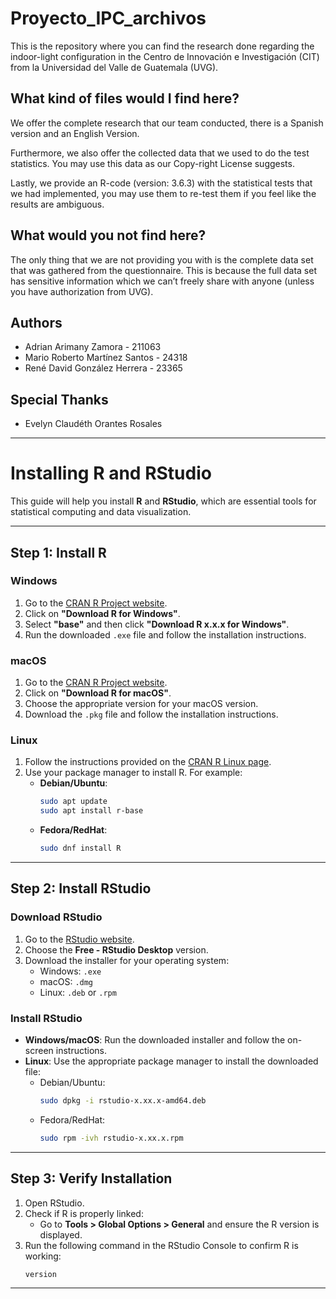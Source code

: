 # Proyecto_IPC_archivos
This is the repository where you can find the research done regarding the indoor-light configuration in the Centro de Innovación e Investigación (CIT) from la Universidad del Valle de Guatemala (UVG). 

## What kind of files would I find here?
We offer the complete research that our team conducted, there is a Spanish version and an English Version.

Furthermore, we also offer the collected data that we used to do the test statistics. You may use this data as our Copy-right License suggests.

Lastly, we provide an R-code (version: 3.6.3)   with the statistical tests that we had implemented, you may use them to re-test them if you feel like the results are ambiguous.

## What would you not find here?
The only thing that we are not providing you with is the complete data set that was gathered from the questionnaire. This is because the full data set has sensitive information which we can’t freely share with anyone (unless you have authorization from UVG).

## Authors
* Adrian Arimany Zamora - 211063
* Mario Roberto Martínez Santos - 24318
* René David González Herrera - 23365

## Special Thanks
* Evelyn Claudéth Orantes Rosales

---
# Installing R and RStudio

This guide will help you install **R** and **RStudio**, which are essential tools for statistical computing and data visualization.

---

## Step 1: Install R

### Windows
1. Go to the [CRAN R Project website](https://cran.r-project.org/).
2. Click on **"Download R for Windows"**.
3. Select **"base"** and then click **"Download R x.x.x for Windows"**.
4. Run the downloaded `.exe` file and follow the installation instructions.

### macOS
1. Go to the [CRAN R Project website](https://cran.r-project.org/).
2. Click on **"Download R for macOS"**.
3. Choose the appropriate version for your macOS version.
4. Download the `.pkg` file and follow the installation instructions.

### Linux
1. Follow the instructions provided on the [CRAN R Linux page](https://cran.r-project.org/bin/linux/).
2. Use your package manager to install R. For example:
   - **Debian/Ubuntu**:
     ```bash
     sudo apt update
     sudo apt install r-base
     ```
   - **Fedora/RedHat**:
     ```bash
     sudo dnf install R
     ```

---

## Step 2: Install RStudio

### Download RStudio
1. Go to the [RStudio website](https://posit.co/download/rstudio-desktop/).
2. Choose the **Free - RStudio Desktop** version.
3. Download the installer for your operating system:
   - Windows: `.exe`
   - macOS: `.dmg`
   - Linux: `.deb` or `.rpm`

### Install RStudio
- **Windows/macOS**: Run the downloaded installer and follow the on-screen instructions.
- **Linux**: Use the appropriate package manager to install the downloaded file:
  - Debian/Ubuntu:
    ```bash
    sudo dpkg -i rstudio-x.xx.x-amd64.deb
    ```
  - Fedora/RedHat:
    ```bash
    sudo rpm -ivh rstudio-x.xx.x.rpm
    ```

---

## Step 3: Verify Installation

1. Open RStudio.
2. Check if R is properly linked:
   - Go to **Tools > Global Options > General** and ensure the R version is displayed.
3. Run the following command in the RStudio Console to confirm R is working:
   ```R
   version

---


